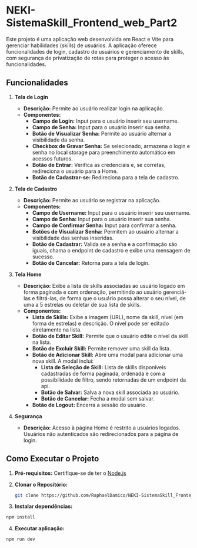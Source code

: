 # NEKI-SistemaSkill_Frontend_web_Part2

Este projeto é uma aplicação web desenvolvida em React e Vite para gerenciar habilidades (skills) de usuários. A aplicação oferece funcionalidades de login, cadastro de usuários e gerenciamento de skills, com segurança de privatização de rotas para proteger o acesso às funcionalidades.

## Funcionalidades

1. **Tela de Login**
   - **Descrição:** Permite ao usuário realizar login na aplicação.
   - **Componentes:**
     - **Campo de Login:** Input para o usuário inserir seu username.
     - **Campo de Senha:** Input para o usuário inserir sua senha.
     - **Botão de Visualizar Senha:** Permite ao usuário alternar a visibilidade da senha.
     - **Checkbox de Gravar Senha:** Se selecionado, armazena o login e senha no local storage para preenchimento automático em acessos futuros.
     - **Botão de Entrar:** Verifica as credenciais e, se corretas, redireciona o usuário para a Home.
     - **Botão de Cadastrar-se:** Redireciona para a tela de cadastro.

2. **Tela de Cadastro**
   - **Descrição:** Permite ao usuário se registrar na aplicação.
   - **Componentes:**
     - **Campo de Username:** Input para o usuário inserir seu username.
     - **Campo de Senha:** Input para o usuário inserir sua senha.
     - **Campo de Confirmar Senha:** Input para confirmar a senha.
     - **Botões de Visualizar Senha:** Permitem ao usuário alternar a visibilidade das senhas inseridas.
     - **Botão de Cadastrar:** Valida se a senha e a confirmação são iguais, chama o endpoint de cadastro e exibe uma mensagem de sucesso.
     - **Botão de Cancelar:** Retorna para a tela de login.

3. **Tela Home**
   - **Descrição:** Exibe a lista de skills associadas ao usuário logado em forma paginada e com ordenação, permitindo ao usuário gerenciá-las e filtrá-las, de forma que o usuário possa alterar o seu nível, de uma a 5 estrelas ou deletar de sua lista de skills.
   - **Componentes:**
     - **Lista de Skills:** Exibe a imagem (URL), nome da skill, nível (em forma de estrelas) e descrição. O nível pode ser editado diretamente na lista.
     - **Botão de Editar Skill:** Permite que o usuário edite o nível da skill na lista.
     - **Botão de Excluir Skill:** Permite remover uma skill da lista.
     - **Botão de Adicionar Skill:** Abre uma modal para adicionar uma nova skill. A modal inclui:
       - **Lista de Seleção de Skill:** Lista de skills disponíveis cadastradas de forma paginada, ordenada e com a possibilidade de filtro, sendo retornadas de um endpoint da api.
       - **Botão de Salvar:** Salva a nova skill associada ao usuário.
       - **Botão de Cancelar:** Fecha a modal sem salvar.
     - **Botão de Logout:** Encerra a sessão do usuário.

4. **Segurança**
   - **Descrição:** Acesso à página Home é restrito a usuários logados. Usuários não autenticados são redirecionados para a página de login.

## Como Executar o Projeto

1. **Pré-requisitos:** Certifique-se de ter o [Node.js](https://nodejs.org/)

2. **Clonar o Repositório:**
   ```bash
   git clone https://github.com/RaphaelDamico/NEKI-SistemaSkill_Frontend_web_Part2.git

3. **Instalar dependências:**
```bash
npm install
```

4. **Executar aplicação:**
```bash
npm run dev

